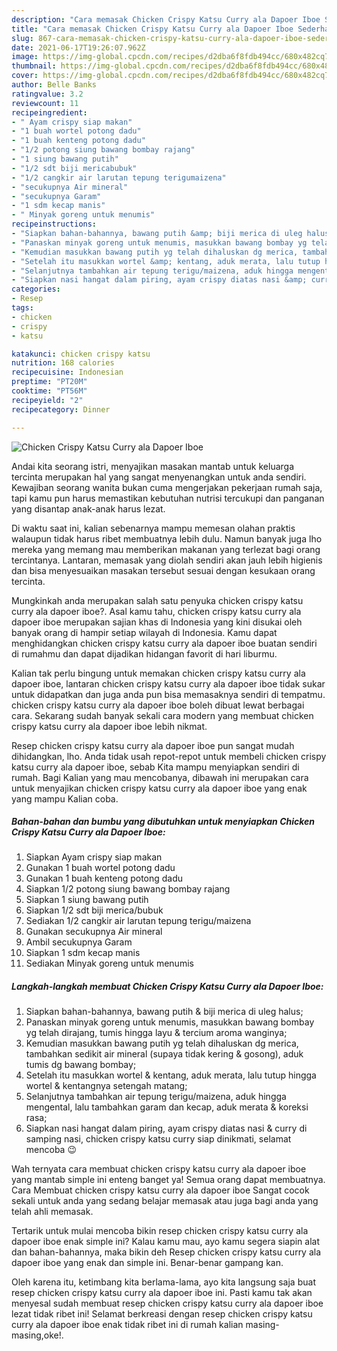 ```yaml
---
description: "Cara memasak Chicken Crispy Katsu Curry ala Dapoer Iboe Sederhana Untuk Jualan"
title: "Cara memasak Chicken Crispy Katsu Curry ala Dapoer Iboe Sederhana Untuk Jualan"
slug: 867-cara-memasak-chicken-crispy-katsu-curry-ala-dapoer-iboe-sederhana-untuk-jualan
date: 2021-06-17T19:26:07.962Z
image: https://img-global.cpcdn.com/recipes/d2dba6f8fdb494cc/680x482cq70/chicken-crispy-katsu-curry-ala-dapoer-iboe-foto-resep-utama.jpg
thumbnail: https://img-global.cpcdn.com/recipes/d2dba6f8fdb494cc/680x482cq70/chicken-crispy-katsu-curry-ala-dapoer-iboe-foto-resep-utama.jpg
cover: https://img-global.cpcdn.com/recipes/d2dba6f8fdb494cc/680x482cq70/chicken-crispy-katsu-curry-ala-dapoer-iboe-foto-resep-utama.jpg
author: Belle Banks
ratingvalue: 3.2
reviewcount: 11
recipeingredient:
- " Ayam crispy siap makan"
- "1 buah wortel potong dadu"
- "1 buah kenteng potong dadu"
- "1/2 potong siung bawang bombay rajang"
- "1 siung bawang putih"
- "1/2 sdt biji mericabubuk"
- "1/2 cangkir air larutan tepung terigumaizena"
- "secukupnya Air mineral"
- "secukupnya Garam"
- "1 sdm kecap manis"
- " Minyak goreng untuk menumis"
recipeinstructions:
- "Siapkan bahan-bahannya, bawang putih &amp; biji merica di uleg halus;"
- "Panaskan minyak goreng untuk menumis, masukkan bawang bombay yg telah dirajang, tumis hingga layu &amp; tercium aroma wanginya;"
- "Kemudian masukkan bawang putih yg telah dihaluskan dg merica, tambahkan sedikit air mineral (supaya tidak kering &amp; gosong), aduk tumis dg bawang bombay;"
- "Setelah itu masukkan wortel &amp; kentang, aduk merata, lalu tutup hingga wortel &amp; kentangnya setengah matang;"
- "Selanjutnya tambahkan air tepung terigu/maizena, aduk hingga mengental, lalu tambahkan garam dan kecap, aduk merata &amp; koreksi rasa;"
- "Siapkan nasi hangat dalam piring, ayam crispy diatas nasi &amp; curry di samping nasi, chicken crispy katsu curry siap dinikmati, selamat mencoba 😉"
categories:
- Resep
tags:
- chicken
- crispy
- katsu

katakunci: chicken crispy katsu 
nutrition: 168 calories
recipecuisine: Indonesian
preptime: "PT20M"
cooktime: "PT56M"
recipeyield: "2"
recipecategory: Dinner

---
```



![Chicken Crispy Katsu Curry ala Dapoer Iboe](https://img-global.cpcdn.com/recipes/d2dba6f8fdb494cc/680x482cq70/chicken-crispy-katsu-curry-ala-dapoer-iboe-foto-resep-utama.jpg)

Andai kita seorang istri, menyajikan masakan mantab untuk keluarga tercinta merupakan hal yang sangat menyenangkan untuk anda sendiri. Kewajiban seorang  wanita bukan cuma mengerjakan pekerjaan rumah saja, tapi kamu pun harus memastikan kebutuhan nutrisi tercukupi dan panganan yang disantap anak-anak harus lezat.

Di waktu  saat ini, kalian sebenarnya mampu memesan olahan praktis walaupun tidak harus ribet membuatnya lebih dulu. Namun banyak juga lho mereka yang memang mau memberikan makanan yang terlezat bagi orang tercintanya. Lantaran, memasak yang diolah sendiri akan jauh lebih higienis dan bisa menyesuaikan masakan tersebut sesuai dengan kesukaan orang tercinta. 



Mungkinkah anda merupakan salah satu penyuka chicken crispy katsu curry ala dapoer iboe?. Asal kamu tahu, chicken crispy katsu curry ala dapoer iboe merupakan sajian khas di Indonesia yang kini disukai oleh banyak orang di hampir setiap wilayah di Indonesia. Kamu dapat menghidangkan chicken crispy katsu curry ala dapoer iboe buatan sendiri di rumahmu dan dapat dijadikan hidangan favorit di hari liburmu.

Kalian tak perlu bingung untuk memakan chicken crispy katsu curry ala dapoer iboe, lantaran chicken crispy katsu curry ala dapoer iboe tidak sukar untuk didapatkan dan juga anda pun bisa memasaknya sendiri di tempatmu. chicken crispy katsu curry ala dapoer iboe boleh dibuat lewat berbagai cara. Sekarang sudah banyak sekali cara modern yang membuat chicken crispy katsu curry ala dapoer iboe lebih nikmat.

Resep chicken crispy katsu curry ala dapoer iboe pun sangat mudah dihidangkan, lho. Anda tidak usah repot-repot untuk membeli chicken crispy katsu curry ala dapoer iboe, sebab Kita mampu menyiapkan sendiri di rumah. Bagi Kalian yang mau mencobanya, dibawah ini merupakan cara untuk menyajikan chicken crispy katsu curry ala dapoer iboe yang enak yang mampu Kalian coba.

<!--inarticleads1-->

##### Bahan-bahan dan bumbu yang dibutuhkan untuk menyiapkan Chicken Crispy Katsu Curry ala Dapoer Iboe:

1. Siapkan  Ayam crispy siap makan
1. Gunakan 1 buah wortel potong dadu
1. Gunakan 1 buah kenteng potong dadu
1. Siapkan 1/2 potong siung bawang bombay rajang
1. Siapkan 1 siung bawang putih
1. Siapkan 1/2 sdt biji merica/bubuk
1. Sediakan 1/2 cangkir air larutan tepung terigu/maizena
1. Gunakan secukupnya Air mineral
1. Ambil secukupnya Garam
1. Siapkan 1 sdm kecap manis
1. Sediakan  Minyak goreng untuk menumis




<!--inarticleads2-->

##### Langkah-langkah membuat Chicken Crispy Katsu Curry ala Dapoer Iboe:

1. Siapkan bahan-bahannya, bawang putih &amp; biji merica di uleg halus;
1. Panaskan minyak goreng untuk menumis, masukkan bawang bombay yg telah dirajang, tumis hingga layu &amp; tercium aroma wanginya;
1. Kemudian masukkan bawang putih yg telah dihaluskan dg merica, tambahkan sedikit air mineral (supaya tidak kering &amp; gosong), aduk tumis dg bawang bombay;
1. Setelah itu masukkan wortel &amp; kentang, aduk merata, lalu tutup hingga wortel &amp; kentangnya setengah matang;
1. Selanjutnya tambahkan air tepung terigu/maizena, aduk hingga mengental, lalu tambahkan garam dan kecap, aduk merata &amp; koreksi rasa;
1. Siapkan nasi hangat dalam piring, ayam crispy diatas nasi &amp; curry di samping nasi, chicken crispy katsu curry siap dinikmati, selamat mencoba 😉




Wah ternyata cara membuat chicken crispy katsu curry ala dapoer iboe yang mantab simple ini enteng banget ya! Semua orang dapat membuatnya. Cara Membuat chicken crispy katsu curry ala dapoer iboe Sangat cocok sekali untuk anda yang sedang belajar memasak atau juga bagi anda yang telah ahli memasak.

Tertarik untuk mulai mencoba bikin resep chicken crispy katsu curry ala dapoer iboe enak simple ini? Kalau kamu mau, ayo kamu segera siapin alat dan bahan-bahannya, maka bikin deh Resep chicken crispy katsu curry ala dapoer iboe yang enak dan simple ini. Benar-benar gampang kan. 

Oleh karena itu, ketimbang kita berlama-lama, ayo kita langsung saja buat resep chicken crispy katsu curry ala dapoer iboe ini. Pasti kamu tak akan menyesal sudah membuat resep chicken crispy katsu curry ala dapoer iboe lezat tidak ribet ini! Selamat berkreasi dengan resep chicken crispy katsu curry ala dapoer iboe enak tidak ribet ini di rumah kalian masing-masing,oke!.

